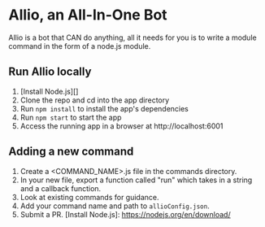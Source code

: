 # Allio, an All-In-One Bot 

Allio is a bot that CAN do anything, all it needs for you is to write a module command in the form of a node.js module.

## Run Allio locally

1. [Install Node.js][]
2. Clone the repo and cd into the app directory
3. Run `npm install` to install the app's dependencies
4. Run `npm start` to start the app
5. Access the running app in a browser at http://localhost:6001

## Adding a new command
1. Create a <COMMAND_NAME>.js file in the commands directory.
2. In your new file, export a function called "run" which takes in a string and a callback function.
3. Look at existing commands for guidance.
4. Add your command name and path to `allioConfig.json`.
5. Submit a PR. 
[Install Node.js]: https://nodejs.org/en/download/
